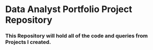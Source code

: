 # Data Analyst Portfolio Project Repository

### This Repository will hold all of the code and queries from Projects I created.
